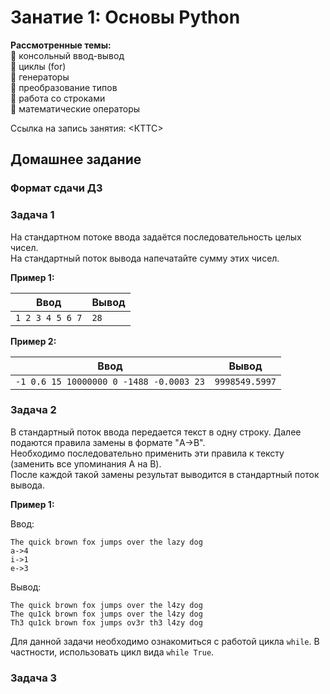 # Занатие 1: Основы Python

**Рассмотренные темы:**  
🔹️ консольный ввод-вывод  
🔹️ циклы (for)  
🔹️ генераторы  
🔹️ преобразование типов  
🔹️ работа со строками  
🔹️ математические операторы  

Ссылка на запись занятия: <КТТС>

## Домашнее задание

### Формат сдачи ДЗ

### Задача 1

На стандартном потоке ввода задаётся последовательность целых чисел.  
На стандартный поток вывода напечатайте сумму этих чисел.

**Пример 1:**

|Ввод|Вывод|
|-|-|
|```1 2 3 4 5 6 7```|```28```|

**Пример 2:**

|Ввод|Вывод|
|-|-|
|```-1 0.6 15 10000000 0 -1488 -0.0003 23```|```9998549.5997```|

### Задача 2

В стандартный поток ввода передается текст в одну строку. Далее подаются правила замены в формате "A->B".  
Необходимо последовательно применить эти правила к тексту (заменить все упоминания A на B).  
После каждой такой замены результат выводится в стандартный поток вывода.  

**Пример 1:**

Ввод:
```
The quick brown fox jumps over the lazy dog
a->4
i->1
e->3
```
Вывод:
```
The quick brown fox jumps over the l4zy dog
The qu1ck brown fox jumps over the l4zy dog
Th3 qu1ck brown fox jumps ov3r th3 l4zy dog
```

Для данной задачи необходимо ознакомиться с работой цикла `while`. В частности, использовать цикл вида `while True`.

### Задача 3
